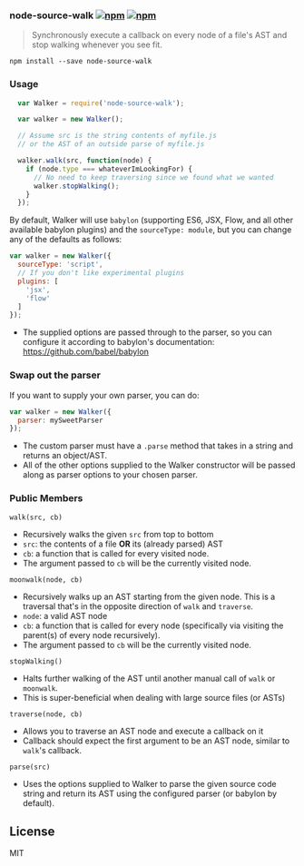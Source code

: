 ### node-source-walk [![npm](http://img.shields.io/npm/v/node-source-walk.svg)](https://npmjs.org/package/node-source-walk) [![npm](http://img.shields.io/npm/dm/node-source-walk.svg)](https://npmjs.org/package/node-source-walk)

> Synchronously execute a callback on every node of a file's AST and stop walking whenever you see fit.

`npm install --save node-source-walk`

### Usage

```javascript
  var Walker = require('node-source-walk');

  var walker = new Walker();

  // Assume src is the string contents of myfile.js
  // or the AST of an outside parse of myfile.js

  walker.walk(src, function(node) {
    if (node.type === whateverImLookingFor) {
      // No need to keep traversing since we found what we wanted
      walker.stopWalking();
    }
  });

```

By default, Walker will use `babylon` (supporting ES6, JSX, Flow, and all other available babylon plugins) and the `sourceType: module`, but you can change any of the defaults as follows:

```js
var walker = new Walker({
  sourceType: 'script',
  // If you don't like experimental plugins
  plugins: [
    'jsx',
    'flow'
  ]
});
```

* The supplied options are passed through to the parser, so you can configure it according to babylon's documentation: https://github.com/babel/babylon

### Swap out the parser

If you want to supply your own parser, you can do:

```js
var walker = new Walker({
  parser: mySweetParser
});
```

* The custom parser must have a `.parse` method that takes in a string and returns an object/AST.
* All of the other options supplied to the Walker constructor will be passed along as parser options to your chosen parser.

### Public Members

`walk(src, cb)`

* Recursively walks the given `src` from top to bottom
* `src`: the contents of a file **OR** its (already parsed) AST
* `cb`: a function that is called for every visited node.
 * The argument passed to `cb` will be the currently visited node.

`moonwalk(node, cb)`

* Recursively walks up an AST starting from the given node. This is a traversal that's in the opposite direction of `walk` and `traverse`.
* `node`: a valid AST node
* `cb`: a function that is called for every node (specifically via visiting the parent(s) of every node recursively).
 * The argument passed to `cb` will be the currently visited node.

`stopWalking()`

* Halts further walking of the AST until another manual call of `walk` or `moonwalk`.
* This is super-beneficial when dealing with large source files (or ASTs)

`traverse(node, cb)`

* Allows you to traverse an AST node and execute a callback on it
* Callback should expect the first argument to be an AST node, similar to `walk`'s callback.

`parse(src)`

* Uses the options supplied to Walker to parse the given source code string and return its AST
using the configured parser (or babylon by default).

## License

MIT
